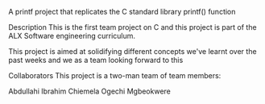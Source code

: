A printf project that replicates the C standard library printf() function

Description
This is the first team project on C and this project is part of the ALX Software engineering curriculum.

This project is aimed at solidifying different concepts we've learnt over the past weeks and we as a team looking forward to this

Collaborators
This project is a two-man team of team members:

Abdullahi Ibrahim
Chiemela Ogechi Mgbeokwere

